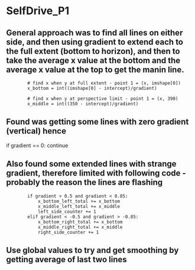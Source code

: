 # SelfDrive_P1

## General approach was to find all lines on either side, and then using gradient to extend each to the full extent (bottom to horizon), and then to take the average x value at the bottom and the average x value at the top to get the manin line.

            # find x when y at full extent - point 1 = (x, imshape[0])
            x_bottom = int((imshape[0] - intercept)/gradient)

            # find x when y at perspective limit - point 1 = (x, 390)
            x_middle = int((350 - intercept)/gradient)

## Found was getting some lines with zero gradient (vertical) hence 
if gradient == 0:
     continue
     
## Also found some extended lines with strange gradient, therefore limited with following code - probably the reason the lines are flashing
            if gradient > 0.5 and gradient < 0.85:    
                x_bottom_left_total += x_bottom
                x_middle_left_total += x_middle
                left_side_counter += 1 
            elif gradient < -0.5 and gradient > -0.85:
                x_bottom_right_total += x_bottom
                x_middle_right_total += x_middle
                right_side_counter += 1
                
## Use global values to try and get smoothing by getting average of last two lines

